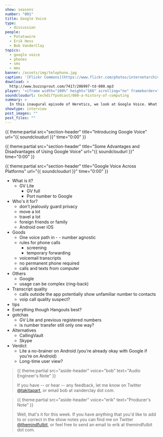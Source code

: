 ```yaml
---
show: seasons
number: "001"
title: Google Voice
type:
  - discussion
people:
  - Potatowire
  - Erik Hess
  - Bob VanderClay
topics:
  - google voice
  - phones
  - sms
  - mms
banner: /assets/img/telephone.jpg
caption: '[Flickr Commons](https://www.flickr.com/photos/internetarchivebookimages/14756711185)'
download: >
  http://www.buzzsprout.com/7417/206997-td-080.mp3
player: '<iframe width="100%" height="166" scrolling="no" frameborder="no" src="https://w.soundcloud.com/player/?url=https%3A//api.soundcloud.com/tracks/169175884%3Fsecret_token%3Ds-jeIew&amp;color=ff5500&amp;auto_play=false&amp;hide_related=false&amp;show_comments=true&amp;show_user=true&amp;show_reposts=false"></iframe>'
soundcloudurl: techdiffpodcast/080-a-history-of-computing
summary: >
  In this inaugural episode of Heretics, we look at Google Voice. What is it? What advantages does it offer over regular phone service? How does it work across platforms?
showtype: interview
post_images: ""
post_files: ""
---
```


{{ theme:partial src="section-header" title="Introducing Google Voice" url="{{ soundcloudurl }}" time="0:00" }}

{{ theme:partial src="section-header" title="Some Advantages and Disadvantages of Using Google Voice" url="{{ soundcloudurl }}" time="0:00" }}

{{ theme:partial src="section-header" title="Google Voice Across Platforms" url="{{ soundcloudurl }}" time="0:00" }}

- What is it? 
  - GV Lite
    - GV full
    - Port number to Google 
- Who's it for?
    - don't jealously guard privacy
    - move a lot
    - travel a lot
    -  foreign friends or family
    - Android over iOS 
- Goods
    - One voice path in - - number agnostic
    - rules for phone calls
        - screening 
        - temporary forwarding 
    - voicemail transcripts 
    - no permanent phone required 
    - calls and texts from computer 
- Others
    - Google
    - usage can be complex (ring-back)
- Transcript quality
    - calls outside the app potentially show unfamiliar number to contacts 
    - voip call quality suspect? 
- tips
- Everything though Hangouts best?
- gotchas 
    - GV Lite and previous registered numbers
    - is number transfer still only one way? 
- Alternatives
    - CallingVault 
    - Skype
- Verdict
    - Lite a no-brainer on Android  (you're already okay with Google if you’re on Android) 
    - Long-time user view?

> {{ theme:partial src="aside-header" voice="bob" text="Audio Engineer's Note" }}
>
> If you have -- or hear -- any feedback, let me know on Twitter [@takitapart](http://twitter.com/takitapart/), or email bob at vanderclay dot com.

> {{ theme:partial src="aside-header" voice="erik" text="Producer's Note" }}
>
> Well, that's it for this week. If you have anything that you'd like to add to or correct in the show notes you can find me on Twitter [@themindfulbit](http://twitter.com/themindfulbit/), or feel free to send an email to erik at themindfulbit dot com.
